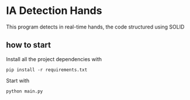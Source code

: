 # IA Detection Hands

This program detects in real-time hands, the code structured using SOLID

## how to start
Install all the project dependencies with
```
pip install -r requirements.txt
```
Start with
```
python main.py
```
